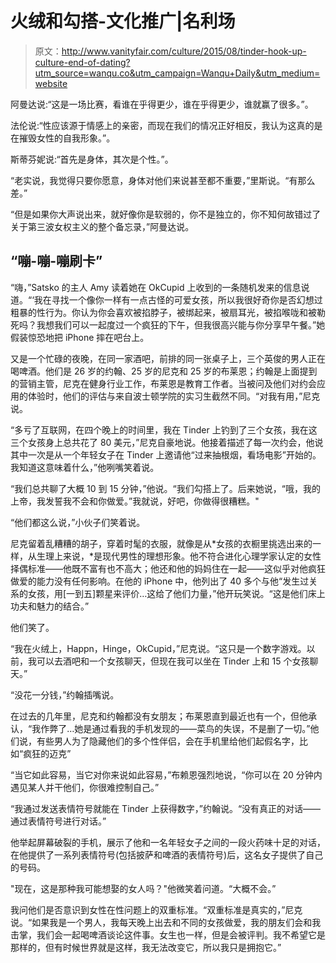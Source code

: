 # 火绒和勾搭-文化推广|名利场

> 原文：<http://www.vanityfair.com/culture/2015/08/tinder-hook-up-culture-end-of-dating?utm_source=wanqu.co&utm_campaign=Wanqu+Daily&utm_medium=website>

阿曼达说:“这是一场比赛，看谁在乎得更少，谁在乎得更少，谁就赢了很多。”。

法伦说:“性应该源于情感上的亲密，而现在我们的情况正好相反，我认为这真的是在摧毁女性的自我形象。”。

斯蒂芬妮说:“首先是身体，其次是个性。”。

“老实说，我觉得只要你愿意，身体对他们来说甚至都不重要，”里斯说。“有那么差。”

“但是如果你大声说出来，就好像你是软弱的，你不是独立的，你不知何故错过了关于第三波女权主义的整个备忘录，”阿曼达说。

## **“嘣-嘣-嘣刷卡”**

“嗨，”Satsko 的主人 Amy 读着她在 OkCupid 上收到的一条随机发来的信息说道。“‘我在寻找一个像你一样有一点古怪的可爱女孩，所以我很好奇你是否幻想过粗暴的性行为。你认为你会喜欢被掐脖子，被绑起来，被扇耳光，被掐喉咙和被勒死吗？我想我们可以一起度过一个疯狂的下午，但我很高兴能与你分享早午餐。”她假装惊恐地把 iPhone 摔在吧台上。

又是一个忙碌的夜晚，在同一家酒吧，前排的同一张桌子上，三个英俊的男人正在喝啤酒。他们是 26 岁的约翰、25 岁的尼克和 25 岁的布莱恩；约翰是上面提到的营销主管，尼克在健身行业工作，布莱恩是教育工作者。当被问及他们对约会应用的体验时，他们的评估与来自波士顿学院的实习生截然不同。“对我有用，”尼克说。

“多亏了互联网，在四个晚上的时间里，我在 Tinder 上钓到了三个女孩，我在这三个女孩身上总共花了 80 美元，”尼克自豪地说。他接着描述了每一次约会，他说其中一次是从一个年轻女子在 Tinder 上邀请他“过来抽根烟，看场电影”开始的。我知道这意味着什么，”他咧嘴笑着说。

“我们总共聊了大概 10 到 15 分钟，”他说。“我们勾搭上了。后来她说，“哦，我的上帝，我发誓我不会和你做爱。”我就说，好吧，你做得很糟糕。"

“他们都这么说，”小伙子们笑着说。

尼克留着乱糟糟的胡子，穿着时髦的衣服，就像是从*女孩的衣橱里挑选出来的一样，从生理上来说，*是现代男性的理想形象。他不符合进化心理学家认定的女性择偶标准——他既不富有也不高大；他还和他的妈妈住在一起——这似乎对他疯狂做爱的能力没有任何影响。在他的 iPhone 中，他列出了 40 多个与他“发生过关系的女孩，用[一到五]颗星来评价…这给了他们力量，”他开玩笑说。“这是他们床上功夫和魅力的结合。”

他们笑了。

“我在火绒上，Happn，Hinge，OkCupid，”尼克说。“这只是一个数字游戏。以前，我可以去酒吧和一个女孩聊天，但现在我可以坐在 Tinder 上和 15 个女孩聊天。”

“没花一分钱，”约翰插嘴说。

在过去的几年里，尼克和约翰都没有女朋友；布莱恩直到最近也有一个，但他承认，“我作弊了…她是通过看我的手机发现的——菜鸟的失误，不是删了一切。”他们说，有些男人为了隐藏他们的多个性伴侣，会在手机里给他们起假名字，比如“疯狂的迈克”

“当它如此容易，当它对你来说如此容易，”布赖恩强烈地说，“你可以在 20 分钟内遇见某人并干他们，你很难控制自己。”

“我通过发送表情符号就能在 Tinder 上获得数字，”约翰说。“没有真正的对话——通过表情符号进行对话。”

他举起屏幕破裂的手机，展示了他和一名年轻女子之间的一段火药味十足的对话，在他提供了一系列表情符号(包括披萨和啤酒的表情符号)后，这名女子提供了自己的号码。

"现在，这是那种我可能想娶的女人吗？"他微笑着问道。“大概不会。”

我问他们是否意识到女性在性问题上的双重标准。“双重标准是真实的，”尼克说。“如果我是一个男人，我每天晚上出去和不同的女孩做爱，我的朋友们会和我击掌，我们会一起喝啤酒谈论这件事。女生也一样，但是会被评判。我不希望它是那样的，但有时候世界就是这样，我无法改变它，所以我只是拥抱它。”